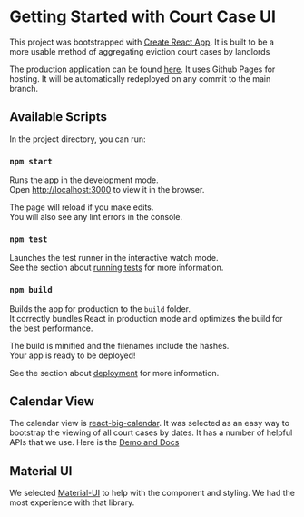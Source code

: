 

# Getting Started with Court Case UI

This project was bootstrapped with [Create React App](https://github.com/facebook/create-react-app).
It is built to be a more usable method of aggregating eviction court cases by landlords

The production application can be found [here](https://opennebraska.github.io/court-case-ui/).
It uses Github Pages for hosting. It will be automatically redeployed on any commit to the main branch.

## Available Scripts

In the project directory, you can run:

### `npm start`

Runs the app in the development mode.\
Open [http://localhost:3000](http://localhost:3000) to view it in the browser.

The page will reload if you make edits.\
You will also see any lint errors in the console.

### `npm test`

Launches the test runner in the interactive watch mode.\
See the section about [running tests](https://facebook.github.io/create-react-app/docs/running-tests) for more information.

### `npm build`

Builds the app for production to the `build` folder.\
It correctly bundles React in production mode and optimizes the build for the best performance.

The build is minified and the filenames include the hashes.\
Your app is ready to be deployed!

See the section about [deployment](https://facebook.github.io/create-react-app/docs/deployment) for more information.


## Calendar View

The calendar view is [react-big-calendar](https://jquense.github.io/react-big-calendar/examples/index.html).  It was selected as an easy way to bootstrap the viewing of all court cases by dates.  It has a number of helpful APIs that we use.
Here is the [Demo and Docs](https://jquense.github.io/react-big-calendar/examples/index.html#prop-selected)


## Material UI
We selected [Material-UI](https://material-ui.com/) to help with the component and styling.  We had the most experience with that library.